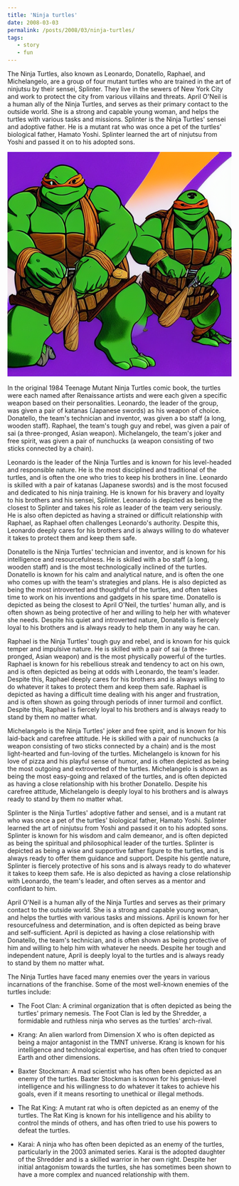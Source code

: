 ```yaml
---
title: 'Ninja turtles'
date: 2008-03-03
permalink: /posts/2008/03/ninja-turtles/
tags:
   - story
   - fun
---
```


The Ninja Turtles, also known as Leonardo, Donatello, Raphael, and Michelangelo, are a group of four mutant turtles who are trained in the art of ninjutsu by their sensei, Splinter. They live in the sewers of New York City and work to protect the city from various villains and threats. April O'Neil is a human ally of the Ninja Turtles, and serves as their primary contact to the outside world. She is a strong and capable young woman, and helps the turtles with various tasks and missions. Splinter is the Ninja Turtles' sensei and adoptive father. He is a mutant rat who was once a pet of the turtles' biological father, Hamato Yoshi. Splinter learned the art of ninjutsu from Yoshi and passed it on to his adopted sons.

<img src='/images/posts/ninja-turtles.png'>

In the original 1984 Teenage Mutant Ninja Turtles comic book, the turtles were each named after Renaissance artists and were each given a specific weapon based on their personalities. Leonardo, the leader of the group, was given a pair of katanas (Japanese swords) as his weapon of choice. Donatello, the team's technician and inventor, was given a bo staff (a long, wooden staff). Raphael, the team's tough guy and rebel, was given a pair of sai (a three-pronged, Asian weapon). Michelangelo, the team's joker and free spirit, was given a pair of nunchucks (a weapon consisting of two sticks connected by a chain).

Leonardo is the leader of the Ninja Turtles and is known for his level-headed and responsible nature. He is the most disciplined and traditional of the turtles, and is often the one who tries to keep his brothers in line. Leonardo is skilled with a pair of katanas (Japanese swords) and is the most focused and dedicated to his ninja training. He is known for his bravery and loyalty to his brothers and his sensei, Splinter. Leonardo is depicted as being the closest to Splinter and takes his role as leader of the team very seriously. He is also often depicted as having a strained or difficult relationship with Raphael, as Raphael often challenges Leonardo's authority. Despite this, Leonardo deeply cares for his brothers and is always willing to do whatever it takes to protect them and keep them safe.

Donatello is the Ninja Turtles' technician and inventor, and is known for his intelligence and resourcefulness. He is skilled with a bo staff (a long, wooden staff) and is the most technologically inclined of the turtles. Donatello is known for his calm and analytical nature, and is often the one who comes up with the team's strategies and plans. He is also depicted as being the most introverted and thoughtful of the turtles, and often takes time to work on his inventions and gadgets in his spare time. Donatello is depicted as being the closest to April O'Neil, the turtles' human ally, and is often shown as being protective of her and willing to help her with whatever she needs. Despite his quiet and introverted nature, Donatello is fiercely loyal to his brothers and is always ready to help them in any way he can.

Raphael is the Ninja Turtles' tough guy and rebel, and is known for his quick temper and impulsive nature. He is skilled with a pair of sai (a three-pronged, Asian weapon) and is the most physically powerful of the turtles. Raphael is known for his rebellious streak and tendency to act on his own, and is often depicted as being at odds with Leonardo, the team's leader. Despite this, Raphael deeply cares for his brothers and is always willing to do whatever it takes to protect them and keep them safe. Raphael is depicted as having a difficult time dealing with his anger and frustration, and is often shown as going through periods of inner turmoil and conflict. Despite this, Raphael is fiercely loyal to his brothers and is always ready to stand by them no matter what.

Michelangelo is the Ninja Turtles' joker and free spirit, and is known for his laid-back and carefree attitude. He is skilled with a pair of nunchucks (a weapon consisting of two sticks connected by a chain) and is the most light-hearted and fun-loving of the turtles. Michelangelo is known for his love of pizza and his playful sense of humor, and is often depicted as being the most outgoing and extroverted of the turtles. Michelangelo is shown as being the most easy-going and relaxed of the turtles, and is often depicted as having a close relationship with his brother Donatello. Despite his carefree attitude, Michelangelo is deeply loyal to his brothers and is always ready to stand by them no matter what.

Splinter is the Ninja Turtles' adoptive father and sensei, and is a mutant rat who was once a pet of the turtles' biological father, Hamato Yoshi. Splinter learned the art of ninjutsu from Yoshi and passed it on to his adopted sons. Splinter is known for his wisdom and calm demeanor, and is often depicted as being the spiritual and philosophical leader of the turtles. Splinter is depicted as being a wise and supportive father figure to the turtles, and is always ready to offer them guidance and support. Despite his gentle nature, Splinter is fiercely protective of his sons and is always ready to do whatever it takes to keep them safe. He is also depicted as having a close relationship with Leonardo, the team's leader, and often serves as a mentor and confidant to him.

April O'Neil is a human ally of the Ninja Turtles and serves as their primary contact to the outside world. She is a strong and capable young woman, and helps the turtles with various tasks and missions. April is known for her resourcefulness and determination, and is often depicted as being brave and self-sufficient. April is depicted as having a close relationship with Donatello, the team's technician, and is often shown as being protective of him and willing to help him with whatever he needs. Despite her tough and independent nature, April is deeply loyal to the turtles and is always ready to stand by them no matter what.

The Ninja Turtles have faced many enemies over the years in various incarnations of the franchise. Some of the most well-known enemies of the turtles include:

* The Foot Clan: A criminal organization that is often depicted as being the turtles' primary nemesis. The Foot Clan is led by the Shredder, a formidable and ruthless ninja who serves as the turtles' arch-rival.

* Krang: An alien warlord from Dimension X who is often depicted as being a major antagonist in the TMNT universe. Krang is known for his intelligence and technological expertise, and has often tried to conquer Earth and other dimensions.

* Baxter Stockman: A mad scientist who has often been depicted as an enemy of the turtles. Baxter Stockman is known for his genius-level intelligence and his willingness to do whatever it takes to achieve his goals, even if it means resorting to unethical or illegal methods.

* The Rat King: A mutant rat who is often depicted as an enemy of the turtles. The Rat King is known for his intelligence and his ability to control the minds of others, and has often tried to use his powers to defeat the turtles.

* Karai: A ninja who has often been depicted as an enemy of the turtles, particularly in the 2003 animated series. Karai is the adopted daughter of the Shredder and is a skilled warrior in her own right. Despite her initial antagonism towards the turtles, she has sometimes been shown to have a more complex and nuanced relationship with them.